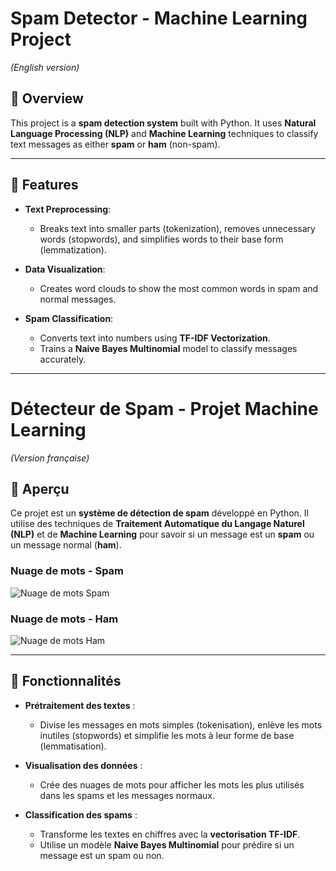 # Spam Detector - Machine Learning Project

*(English version)*

## 📝 Overview

This project is a **spam detection system** built with Python. It uses **Natural Language Processing (NLP)** and **Machine Learning** techniques to classify text messages as either **spam** or **ham** (non-spam).

---

## 🚀 Features

- **Text Preprocessing**:  
  - Breaks text into smaller parts (tokenization), removes unnecessary words (stopwords), and simplifies words to their base form (lemmatization).

- **Data Visualization**:  
  - Creates word clouds to show the most common words in spam and normal messages.

- **Spam Classification**:  
  - Converts text into numbers using **TF-IDF Vectorization**.  
  - Trains a **Naive Bayes Multinomial** model to classify messages accurately.

---

# Détecteur de Spam - Projet Machine Learning

*(Version française)*

## 📝 Aperçu

Ce projet est un **système de détection de spam** développé en Python. Il utilise des techniques de **Traitement Automatique du Langage Naturel (NLP)** et de **Machine Learning** pour savoir si un message est un **spam** ou un message normal (**ham**).

### Nuage de mots - Spam
![Nuage de mots Spam](scam-detector/images/scam.png "Nuage de mots pour les spams")

### Nuage de mots - Ham
![Nuage de mots Ham](scam-detector/images/ham.png "Nuage de mots pour les messages normaux")

---

## 🚀 Fonctionnalités

- **Prétraitement des textes** :  
  - Divise les messages en mots simples (tokenisation), enlève les mots inutiles (stopwords) et simplifie les mots à leur forme de base (lemmatisation).

- **Visualisation des données** :  
  - Crée des nuages de mots pour afficher les mots les plus utilisés dans les spams et les messages normaux.

- **Classification des spams** :  
  - Transforme les textes en chiffres avec la **vectorisation TF-IDF**.  
  - Utilise un modèle **Naive Bayes Multinomial** pour prédire si un message est un spam ou non.
